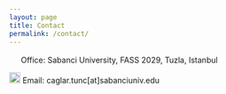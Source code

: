 ```yaml
---
layout: page
title: Contact
permalink: /contact/
---
```


<img src="../assets/images/locationicon.jpg" width="17"> Office: Sabanci University, FASS 2029, Tuzla, Istanbul

<img src="../assets/images/emailicon.jpg" width="20"> Email: caglar.tunc[at]sabanciuniv.edu
